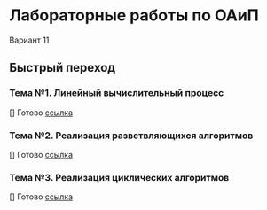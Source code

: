 # Лабораторные работы по ОАиП
Вариант 11

## Быстрый переход

### Тема №1. Линейный вычислительный процесс
[] Готово
[ссылка](lab1/README.md)

### Тема №2. Реализация разветвляющихся алгоритмов
[] Готово
[ссылка](lab2/README.md)

### Тема №3. Реализация циклических алгоритмов
[] Готово
[ссылка](lab3/README.md)



